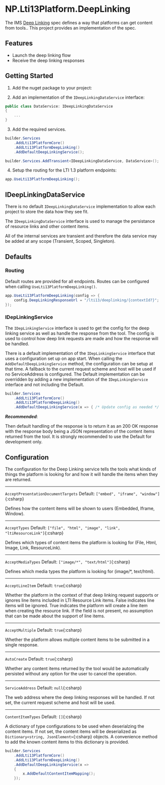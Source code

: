 ﻿# NP.Lti13Platform.DeepLinking

The IMS [Deep Linking](https://www.imsglobal.org/spec/lti-dl/v2p0) spec defines a way that platforms can get content from tools.. This project provides an implementation of the spec.

## Features

- Launch the deep linking flow
- Receive the deep linking responses

## Getting Started

1. Add the nuget package to your project:

2. Add an implementation of the `IDeepLinkingDataService` interface:

```csharp
public class DataService: IDeepLinkingDataService
{
    ...
}
```

3. Add the required services.

```csharp
builder.Services
    .AddLti13PlatformCore()
    .AddLti13PlatformDeepLinking()
    .AddDefaultDeepLinkingService();

builder.Services.AddTransient<IDeepLinkingDataService, DataService>();
```

4. Setup the routing for the LTI 1.3 platform endpoints:

```csharp
app.UseLti13PlatformDeepLinking();
```

## IDeepLinkingDataService

There is no default `IDeepLinkingDataService` implementation to allow each project to store the data how they see fit.

The `IDeepLinkingDataService` interface is used to manage the persistance of resource links and other content items.

All of the internal services are transient and therefore the data service may be added at any scope (Transient, Scoped, Singleton).

## Defaults

### Routing

Default routes are provided for all endpoints. Routes can be configured when calling `UseLti13PlatformDeepLinking()`.

```csharp
app.UseLti13PlatformDeepLinking(config => {
    config.DeepLinkingResponseUrl = "/lti13/deeplinking/{contextId?}"; // {contextId?} is required
});
```

### IDepLinkingService

The `IDepLinkingService` interface is used to get the config for the deep linking service as well as handle the response from the tool. The config is used to control how deep link requests are made and how the response will be handled.

There is a default implementation of the `IDepLinkingService` interface that uses a configuration set up on app start. When calling the `AddDefaultDeepLinkingService` method, the configuration can be setup at that time. A fallback to the current request scheme and host will be used if no ServiceAddress is configured. The Default implementation can be overridden by adding a new implementation of the `IDepLinkingService` interface and not including the Default.

```csharp
builder.Services
    .AddLti13PlatformCore()
    .AddLti13PlatformDeepLinking()
    .AddDefaultDeepLinkingService(x => { /* Update config as needed */ });
```

***Recommended***:

Then default handling of the response is to return it as an 200 OK response with the response body being a JSON representation of the content items returned from the tool. It is strongly recommended to use the Default for development only.

## Configuration

The configuration for the Deep Linking service tells the tools what kinds of things the platform is looking for and how it will handle the items when they are returned.

<hr>

`AcceptPresentationDocumentTargets` Default: `["embed", "iframe", "window"]`{:csharp}

Defines how the content items will be shown to users (Embedded, Iframe, Window).

<hr>

`AcceptTypes` Default: `["file", "html", "image", "link", "ltiResourceLink"]`{:csharp}

Defines which types of content items the platform is looking for (File, Html, Image, Link, ResourceLink).

<hr>

`AcceptMediaTypes` Default: `["image/*", "text/html"]`{:csharp}

Defines which media types the platform is looking for (image/*, text/html).

<hr>

`AcceptLineItem` Default: `true`{:csharp}

Whether the platform in the context of that deep linking request supports or ignores line items included in LTI Resource Link items. False indicates line items will be ignored. True indicates the platform will create a line item when creating the resource link. If the field is not present, no assumption that can be made about the support of line items.

<hr>

`AcceptMultiple` Default: `true`{:csharp}

Whether the platform allows multiple content items to be submitted in a single response.

<hr>

`AutoCreate` Default: `true`{:csharp}

Whether any content items returned by the tool would be automatically persisted without any option for the user to cancel the operation.

<hr>

`ServiceAddress` Default: `null`{:csharp}

The web address where the deep linking responses will be handled. If not set, the current request scheme and host will be used.

<hr>

`ContentItemTypes` Default: `[]`{:csharp}

A dictionary of type configurations to be used when deserialzing the content items. If not set, the content items will be deserialized as `Dictionary<string, JsonElement>`{:csharp} objects. A convenience method to add the known content items to this dictionary is provided.

```csharp
builder.Services
    .AddLti13PlatformCore()
    .AddLti13PlatformDeepLinking()
    .AddDefaultDeepLinkingService(x => 
    {
        x.AddDefaultContentItemMapping();
    });
```